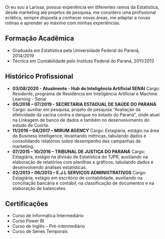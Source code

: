 Oi eu sou a Larissa, possuo experiência em diferentes ramos da Estatística, desde marketing até projetos de pesquisa, me considero uma profissional eclética, sempre disposta a conhecer novas áreas, me adaptar a novas rotinas e aprender ao máximo com minhas experiências. 

## Formação Acadêmica

* Graduada em Estatística pela Universidade Federal do Paraná, 2014/2019
* Técnica em Contabilidade pelo Instituto Federal do Paraná, 2011/2013

## Histórico Profissional

* **03/08/2020 - Atualmente - Hub de Inteligência Artificial SENAI**
Cargo: Residente, programa de Residência em Inteligência Artificial e Machine Learning - Senai
* **05/2018 – 07/2019 - SECRETARIA ESTADUAL DE SAÚDE DO PARANÁ**
Cargo: auxiliar em pesquisa, projeto de pesquisa "Avaliação da efetividade da vacina
contra a dengue no estado do Paraná", onde atuei na Linkagem de banco de dados e
também no desenvolvimento do estudo de Coorte.
* **11/2016 – 04/2017 – MIRUM AGENCY**
Cargo: Estagiária, estágio na área de Business Intelligence, levantando métricas, tabulando
dados e consolidando relatórios sobre desempenho das campanhas de marketing.
* **07/2015 – 10/2016 – TRIBUNAL DE JUSTIÇA DO PARANÁ**
Cargo: Estagiária, estágio na divisão de Estatística do TJPR, auxiliando na elaboração de
relatórios com planilhas e gráficos, tabulando dados e desenvolvendo análises estatísticas.
* **02/2013 – 06/2013 – E.J.L SERVIÇOS ADMINISTRATIVOS**
Cargo: Estagiária, estágio em escritório de contabilidade, auxiliando na conciliação bancária
e contábil, na classificação de documentos e na elaboração de balancetes.

## Certificações

* Curso de Informática Intermediário
* Curso Power BI
* Curso de Inglês – Pré-intermediário
* Curso de Séries Temporais
